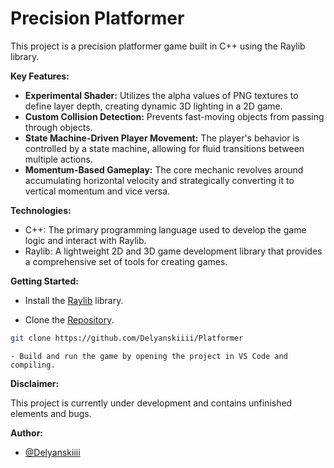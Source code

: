 # Precision Platformer

This project is a precision platformer game built in C++ using the Raylib library.

**Key Features:**

* **Experimental Shader:** Utilizes the alpha values of PNG textures to define layer depth, creating dynamic 3D lighting in a 2D game.
* **Custom Collision Detection:** Prevents fast-moving objects from passing through objects.
* **State Machine-Driven Player Movement:** The player's behavior is controlled by a state machine, allowing for fluid transitions between multiple actions.
* **Momentum-Based Gameplay:** The core mechanic revolves around accumulating horizontal velocity and strategically converting it to vertical momentum and vice versa.

**Technologies:**

* C++: The primary programming language used to develop the game logic and interact with Raylib.
* Raylib: A lightweight 2D and 3D game development library that provides a comprehensive set of tools for creating games.

**Getting Started:**

   - Install the [Raylib](https://github.com/raysan5/raylib) library.
   
   - Clone the [Repository](https://github.com/Delyanskiiii/Platformer).

   ```bash
   git clone https://github.com/Delyanskiiii/Platformer
   ```

    - Build and run the game by opening the project in VS Code and compiling.

**Disclaimer:**

This project is currently under development and contains unfinished elements and bugs.

**Author:**

- [@Delyanskiiii](https://www.github.com/Delyanskiiii)